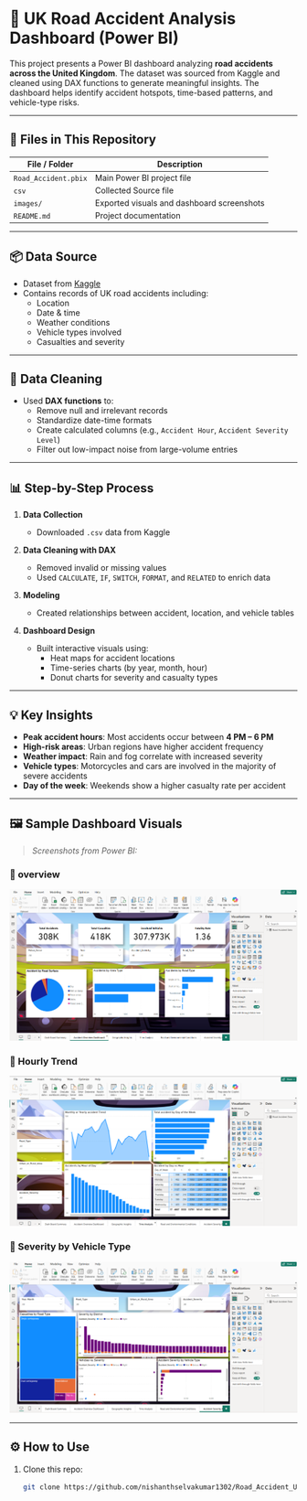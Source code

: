 # 🚧 UK Road Accident Analysis Dashboard (Power BI)

This project presents a Power BI dashboard analyzing **road accidents across the United Kingdom**. The dataset was sourced from Kaggle and cleaned using DAX functions to generate meaningful insights. The dashboard helps identify accident hotspots, time-based patterns, and vehicle-type risks.

---
## 📁 Files in This Repository

| File / Folder | Description |
|---------------|-------------|
| `Road_Accident.pbix` | Main Power BI project file |
| `csv` | Collected Source file |
| `images/`      | Exported visuals and dashboard screenshots |
| `README.md`    | Project documentation |
---
## 📦 Data Source

- Dataset from [Kaggle](https://www.kaggle.com/datasets/devansodariya/road-accident-united-kingdom-uk-dataset)
- Contains records of UK road accidents including:
  - Location
  - Date & time
  - Weather conditions
  - Vehicle types involved
  - Casualties and severity

---

## 🧹 Data Cleaning

- Used **DAX functions** to:
  - Remove null and irrelevant records
  - Standardize date-time formats
  - Create calculated columns (e.g., `Accident Hour`, `Accident Severity Level`)
  - Filter out low-impact noise from large-volume entries

---

## 📊 Step-by-Step Process

1. **Data Collection**  
   - Downloaded `.csv` data from Kaggle

2. **Data Cleaning with DAX**
   - Removed invalid or missing values
   - Used `CALCULATE`, `IF`, `SWITCH`, `FORMAT`, and `RELATED` to enrich data

3. **Modeling**
   - Created relationships between accident, location, and vehicle tables

4. **Dashboard Design**
   - Built interactive visuals using:
     - Heat maps for accident locations
     - Time-series charts (by year, month, hour)
     - Donut charts for severity and casualty types

---

## 💡 Key Insights

- **Peak accident hours**: Most accidents occur between **4 PM – 6 PM**
- **High-risk areas**: Urban regions have higher accident frequency
- **Weather impact**: Rain and fog correlate with increased severity
- **Vehicle types**: Motorcycles and cars are involved in the majority of severe accidents
- **Day of the week**: Weekends show a higher casualty rate per accident

---

## 🖼️ Sample Dashboard Visuals

> _Screenshots from Power BI:_

### 🔸 overview 
![Accident Map](images/overview.png)

### 🔸 Hourly Trend  
![Hourly Trend](images/time_analysis.png)

### 🔸 Severity by Vehicle Type  
![Severity Chart](images/severity.png)

---

## ⚙️ How to Use

1. Clone this repo:
   ```bash
   git clone https://github.com/nishanthselvakumar1302/Road_Accident_UK.git
